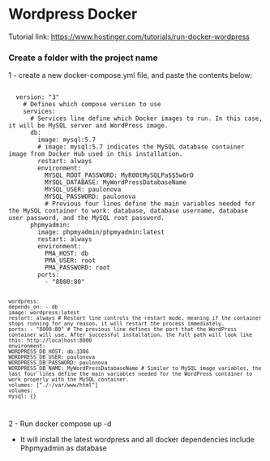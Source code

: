 # Wordpress Docker

Tutorial link: https://www.hostinger.com/tutorials/run-docker-wordpress

### Create a folder with the project name

1 - create a new docker-compose.yml file, and paste the contents below:

<code>
  version: "3"
    # Defines which compose version to use
    services:
      # Services line define which Docker images to run. In this case, it will be MySQL server and WordPress image.
      db:
        image: mysql:5.7
        # image: mysql:5.7 indicates the MySQL database container image from Docker Hub used in this installation.
        restart: always
        environment:
          MYSQL_ROOT_PASSWORD: MyR00tMySQLPa$$5w0rD
          MYSQL_DATABASE: MyWordPressDatabaseName
          MYSQL_USER: paulonova
          MYSQL_PASSWORD: paulonova
          # Previous four lines define the main variables needed for the MySQL container to work: database, database username, database user password, and the MySQL root password.
      phpmyadmin:
        image: phpmyadmin/phpmyadmin:latest
        restart: always
        environment:
          PMA_HOST: db
          PMA_USER: root
          PMA_PASSWORD: root
        ports:
          - "8080:80"

    wordpress:
    depends_on: - db
    image: wordpress:latest
    restart: always # Restart line controls the restart mode, meaning if the container stops running for any reason, it will restart the process immediately.
    ports: - "8000:80" # The previous line defines the port that the WordPress container will use. After successful installation, the full path will look like this: http://localhost:8000
    environment:
    WORDPRESS_DB_HOST: db:3306
    WORDPRESS_DB_USER: paulonova
    WORDPRESS_DB_PASSWORD: paulonova
    WORDPRESS_DB_NAME: MyWordPressDatabaseName # Similar to MySQL image variables, the last four lines define the main variables needed for the WordPress container to work properly with the MySQL container.
    volumes: ["./:/var/www/html"]
    volumes:
    mysql: {}

</code>

2 - Run docker compose up -d

- It will install the latest wordpress and all docker dependencies include Phpmyadmin as database
